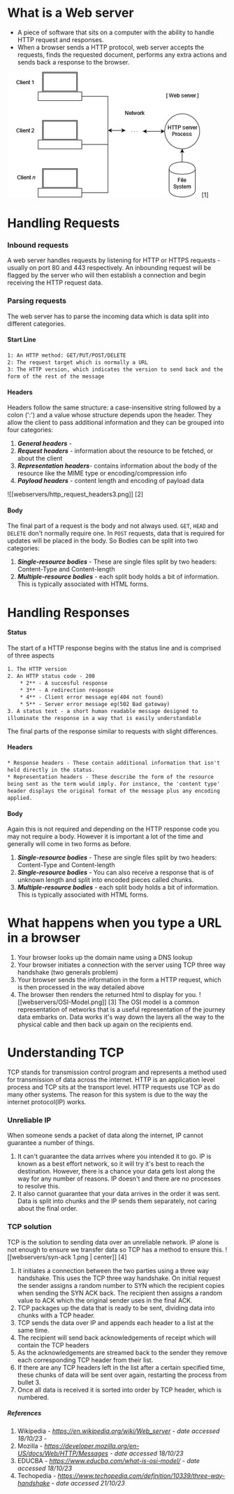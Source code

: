 # What is a Web server

* A piece of software that sits on a computer with the ability to handle HTTP request and responses.
* When a browser sends a HTTP protocol, web server accepts the requests, finds the requested document, performs any extra actions and sends back a response to the browser.

![Web-Server-Dia](webservers/web_server.png) [1]


# Handling Requests
### Inbound requests
A web server handles requests by listening for HTTP or HTTPS requests - usually on port 80 and 443 respectively. An inbounding request will be flagged by the server who will then establish a connection and begin receiving the HTTP request data.
### Parsing requests
The web server has to parse the incoming data which is data split into different categories.
#### Start Line
```
1: An HTTP method: GET/PUT/POST/DELETE
2: The request target which is normally a URL
3: The HTTP version, which indicates the version to send back and the form of the rest of the message
```
#### Headers
Headers follow the same structure: a case-insensitive string followed by a colon (':') and a value whose structure depends upon the header. They allow the client to pass additional information and they can be grouped into four categories:

1. <strong><em>General headers</em></strong> - 
2. <strong><em>Request headers</em></strong> - information about the resource to be fetched, or about the client
3. <strong><em>Representation headers</em></strong>- contains information about the body of the resource like the MIME type or encoding/compression info
4. <strong><em>Payload headers</em></strong> - content length and encoding of payload data

![[webservers/http_request_headers3.png]] [2]
#### Body
The final part of a request is the body and not always used. `GET`, `HEAD` and `DELETE` don't normally require one. In `POST` requests, data that is required for updates will be placed in the body. So Bodies can be split into two categories:
1. <strong><em>Single-resource bodies</em></strong> - These are single files split by two headers: Content-Type and Content-length
2. <strong><em>Multiple-resource bodies</em></strong> - each split body holds a bit of information. This is typically associated with HTML forms.

# Handling Responses
#### Status

The start of a HTTP response begins with the status line and is comprised of three aspects

```
1. The HTTP version
2. An HTTP status code - 200
	* 2** - A succesful response
	* 3** - A redirection response
	* 4** - Client error message eg(404 not found)
	* 5** - Server error message eg(502 Bad gateway)
3. A status text - a short human readable message designed to illuminate the response in a way that is easily understandable
```


The final parts of the response similar to requests with slight differences.
#### Headers

```
* Response headers - These contain additional information that isn't held directly in the status.
* Representation headers - These describe the form of the resource being sent as the term would imply. For instance, the 'content type' header displays the original format of the message plus any encoding applied.
```
#### Body
Again this is not required and depending on the HTTP response code you may not require a body. However it is important a lot of the time and generally will come in two forms as before.
1. <strong><em>Single-resource bodies</em></strong> - These are single files split by two headers: Content-Type and Content-length
2. <strong><em>Single-resource bodies</em></strong> - You can also receive a response that is of unknown length and split into encoded pieces called chunks.
3. <strong><em>Multiple-resource bodies</em></strong> - each split body holds a bit of information. This is typically associated with HTML forms.


# What happens when you type a URL in a browser

1. Your browser looks up the domain name using a DNS lookup
2. Your browser initiates a connection with the server using TCP three way handshake (two generals problem)
3. Your browser sends the information in the form a HTTP request, which is then processed in the way detailed above
4. The browser then renders the returned html to display for you.
![[webservers/OSI-Model.png]] [3]
The OSI model is a common representation of networks that is a useful representation of the journey data embarks on. Data works it's way down the layers all the way to the physical cable and then back up again on the recipients end.
# Understanding TCP
TCP stands for transmission control program and represents a method used for transmission of data across the internet. HTTP is an application level process and TCP sits at the transport level.
HTTP requests use TCP as do many other systems. The reason for this system is due to the way the internet protocol(IP) works. 
### Unreliable IP
When someone sends a packet of data along the internet, IP cannot guarantee a number of things.
1. It can't guarantee the data arrives where you intended it to go. IP is known as a best effort network, so it will try it's best to reach the destination. However, there is a chance your data gets lost along the way for any number of reasons. IP doesn't and there are no processes to resolve this.
2. It also cannot guarantee that your data arrives in the order it was sent. Data is split into chunks and the IP sends them separately, not caring about the final order.
### TCP solution
TCP is the solution to sending data over an unreliable network. IP alone is not enough to ensure we transfer data so TCP has a method to ensure this.
                                    ![[webservers/syn-ack 1.png | center]] [4]

1. It initiates a connection between the two parties using a three way handshake. This uses the TCP three way handshake. On initial request the sender assigns a random number to SYN which the recipient copies when sending the SYN ACK back. The recipient then assigns a random value to ACK which the original sender uses in the final ACK.
2. TCP packages up the data that is ready to be sent, dividing data into chunks with a TCP header.
3. TCP sends the data over IP and appends each header to a list at the same time.
4. The recipient will send back acknowledgements of receipt which will contain the TCP headers
5. As the acknowledgements are streamed back to the sender they remove each corresponding TCP header from their list. 
6. If there are any TCP headers left in the list after a certain specified time, these chunks of data will be sent over again, restarting the process from bullet 3.
7. Once all data is received it is sorted into order by TCP header, which is numbered.

##### References
1. Wikipedia<em> - https://en.wikipedia.org/wiki/Web_server - date accessed 18/10/23 - </em>
2. Mozilla<em> - https://developer.mozilla.org/en-US/docs/Web/HTTP/Messages - date accessed 18/10/23</em>
3. EDUCBA<em> - https://www.educba.com/what-is-osi-model/ - date accessed 18/10/23</em>
4. Techopedia<em> - https://www.techopedia.com/definition/10339/three-way-handshake - date accessed 21/10/23 </em>
